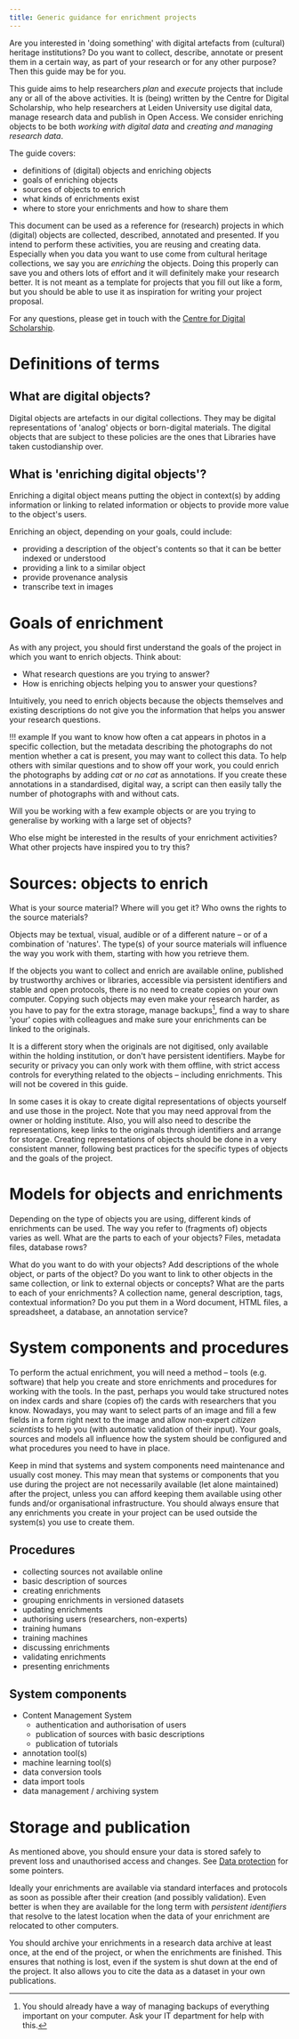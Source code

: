 ```yaml
---
title: Generic guidance for enrichment projects
---
```


Are you interested in 'doing something' with digital artefacts from (cultural) heritage institutions?
Do you want to collect, describe, annotate or present them in a certain way, as part of your research
or for any other purpose?
Then this guide may be for you.

This guide aims to help researchers *plan* and *execute* projects that include any or all of the above activities.
It is (being) written by the Centre for Digital Scholarship, who help researchers at Leiden University
use digital data, manage research data and publish in Open Access. We consider enriching objects to be
both *working with digital data* and *creating and managing research data*.

The guide covers:

- definitions of (digital) objects and enriching objects
- goals of enriching objects
- sources of objects to enrich
- what kinds of enrichments exist
- where to store your enrichments and how to share them

This document can be used as a reference for (research) projects in which (digital) objects are collected, described, annotated and presented.
If you intend to perform these activities, you are reusing and creating data.
Especially when you data you want to use come from cultural heritage collections, we say you are *enriching* the objects.
Doing this properly can save you and others lots of effort and it will definitely make your research better.
It is not meant as a template for projects that you fill out like a form,
but you should be able to use it as inspiration for writing your project proposal.

For any questions, please get in touch with the [Centre for Digital Scholarship][cds].

[cds]: https://www.library.universiteitleiden.nl/research-and-publishing/centre-for-digital-scholarship

# Definitions of terms

## What are digital objects?

Digital objects are artefacts in our digital collections. They may be digital representations of 'analog' objects or born-digital materials. The digital objects that are subject to these policies are the ones that Libraries have taken custodianship over.

## What is 'enriching digital objects'?

Enriching a digital object means putting the object in context(s) by adding information or linking to related information or objects to provide more value to the object's users.

Enriching an object, depending on your goals, could include:

- providing a description of the object's contents so that it can be better indexed or understood
- providing a link to a similar object
- provide provenance analysis
- transcribe text in images

# Goals of enrichment

As with any project, you should first understand the goals of the project in which you want to enrich objects.
Think about:

- What research questions are you trying to answer?
- How is enriching objects helping you to answer your questions?

Intuitively, you need to enrich objects because the objects themselves and existing descriptions
do not give you the information that helps you answer your research questions.

!!! example
    If you want to know how often a cat appears in photos in a specific collection,
    but the metadata describing the photographs do not mention whether a cat is
    present, you may want to collect this data. To help others with similar questions
    and to show off your work, you could enrich the photographs by adding *cat* or
    *no cat* as annotations. If you create these annotations in a standardised, digital
    way, a script can then easily tally the number of photographs
    with and without cats.

Will you be working with a few example objects or are you trying to generalise by working with a large set of objects?

Who else might be interested in the results of your enrichment activities?
What other projects have inspired you to try this?

# Sources: objects to enrich

What is your source material? Where will you get it? Who owns the rights to the source materials?

Objects may be textual, visual, audible or of a different nature – or of a combination of 'natures'. The type(s) of your source materials will influence the way you work with them, starting with how you retrieve them.

If the objects you want to collect and enrich are available online, published by trustworthy archives or libraries, accessible via persistent identifiers and stable and open protocols, there is no need to create copies on your own computer. Copying such objects may even make your research harder, as you have to pay for the extra storage, manage backups[^1], find a way to share 'your' copies with colleagues and make sure your enrichments can be linked to the originals.

[^1]: You should already have a way of managing backups of everything important on your computer. Ask your IT department for help with this.

It is a different story when the originals are not digitised, only available within the holding institution, or don't have persistent identifiers. Maybe for security or privacy you can only work with them offline, with strict access controls for everything related to the objects – including enrichments. This will not be covered in this guide.

In some cases it is okay to create digital representations of objects yourself and use those in the project. Note that you may need approval from the owner or holding institute. Also, you will also need to describe the representations, keep links to the originals through identifiers and arrange for storage.
Creating representations of objects should be done in a very consistent manner, following best practices for the specific types of objects and the goals of the project.  

# Models for objects and enrichments

Depending on the type of objects you are using, different kinds of enrichments can be used. The way you refer to (fragments of) objects varies as well.
What are the parts to each of your objects? Files, metadata files, database rows?

What do you want to do with your objects? Add descriptions of the whole object, or parts of the object? Do you want to link to other objects in the same collection, or link to external objects or concepts?
What are the parts to each of your enrichments? A collection name, general description, tags, contextual information? Do you put them in a Word document, HTML files, a spreadsheet, a database, an annotation service?

# System components and procedures

To perform the actual enrichment, you will need a method – tools (e.g. software) that help you create and
store enrichments and procedures for working with the tools.
In the past, perhaps you would take structured notes on index cards and share (copies of) the cards with researchers that you know.
Nowadays, you may want to select parts of an image and fill a few fields in a form right next to the image and
allow non-expert *citizen scientists* to help you (with automatic validation of their input).
Your goals, sources and models all influence how the system should be configured and what procedures you need to have in place.

Keep in mind that systems and system components need maintenance and usually cost money.
This may mean that systems or components that you use during the project are not necessarily
available (let alone maintained) after the project, unless you can afford keeping them available
using other funds and/or organisational infrastructure.
You should always ensure that any enrichments you create in your project can be used outside
the system(s) you use to create them.

## Procedures

- collecting sources not available online
- basic description of sources
- creating enrichments
- grouping enrichments in versioned datasets
- updating enrichments
- authorising users (researchers, non-experts)
- training humans
- training machines
- discussing enrichments
- validating enrichments
- presenting enrichments

## System components

- Content Management System
    - authentication and authorisation of users
    - publication of sources with basic descriptions
    - publication of tutorials
- annotation tool(s)
- machine learning tool(s)
- data conversion tools
- data import tools
- data management / archiving system

# Storage and publication

As mentioned above, you should ensure your data is stored safely to prevent loss and unauthorised access and changes. See [Data protection](https://www.library.universiteitleiden.nl/research-and-publishing/datamanagement/data-protection) for some pointers.

Ideally your enrichments are available via standard interfaces and protocols as soon as possible after their creation (and possibly validation).
Even better is when they are available for the long term with *persistent identifiers*
that resolve to the latest location when the data of your enrichment are relocated to other computers.

You should archive your enrichments in a research data archive at least once,
at the end of the project, or when the enrichments are finished.
This ensures that nothing is lost, even if the system is shut down at the end of the project.
It also allows you to cite the data as a dataset in your own publications.
